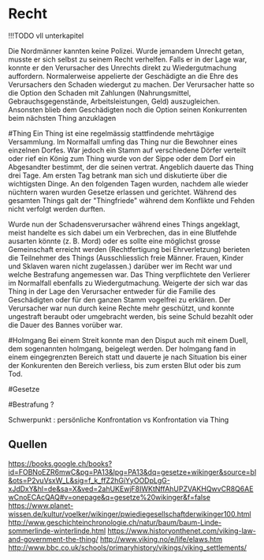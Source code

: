 # Recht

!!!TODO vll unterkapitel

Die Nordmänner kannten keine Polizei. Wurde jemandem Unrecht getan, musste er sich selbst zu seinem Recht verhelfen.
Falls er in der Lage war, konnte er den Verursacher des Unrechts direkt zu Wiedergutmachung auffordern. Normalerweise appelierte der Geschädigte an die Ehre des Verursachers den Schaden wiedergut zu machen. Der Verursacher hatte so die Option den Schaden mit Zahlungen (Nahrungsmittel, Gebrauchsgegenstände, Arbeitsleistungen, Geld) auszugleichen. Ansonsten blieb dem Geschädigten noch die Option seinen Konkurrenten beim nächsten Thing anzuklagen


#Thing
Ein Thing ist eine regelmässig stattfindende mehrtägige Versammlung. Im Normalfall umfing das Thing nur die Bewohner eines einzelnen Dorfes. War jedoch ein Stamm auf verschiedene Dörfer verteilt oder rief ein König zum Thing wurde von der Sippe oder dem Dorf ein Abgesandter bestimmt, der die seinen vertrat. Angeblich dauerte das Thing drei Tage. Am ersten Tag betrank man sich und diskutierte über die wichtigsten Dinge. An den folgenden Tagen wurden, nachdem alle wieder nüchtern waren wurden Gesetze erlassen und gerichtet.
Während des gesamten Things galt der "Thingfriede" während dem Konflikte und Fehden nicht verfolgt werden durften.

Wurde nun der Schadensverursacher während eines Things angeklagt, meist handelte es sich dabei um ein Verbrechen, das in eine Blutfehde ausarten könnte (z. B. Mord) oder es sollte eine möglichst grosse Gemeinschaft erreicht werden (Rechtfertigung bei Ehrverletzung) berieten die Teilnehmer des Things (Ausschliesslich freie Männer. Frauen, Kinder und Sklaven waren nicht zugelassen.) darüber wer im Recht war und welche Bestrafung angemessen war. Das Thing verpflichtete den Verlierer im Normalfall ebenfalls zu Wiedergutmachung. Weigerte der sich war das Thing in der Lage den Verursacher entweder für die Familie des Geschädigten oder für den ganzen Stamm vogelfrei zu erklären. Der Verursacher war nun durch keine Rechte mehr geschützt, und konnte ungestraft beraubt oder umgebracht werden, bis seine Schuld bezahlt oder die Dauer des Bannes vorüber war.

#Holmgang
Bei einem Streit konnte man den Disput auch mit einem Duell, dem sogenannten holmgang, beigelegt werden. Der holmgang fand in einem eingegrenzten Bereich statt und dauerte je nach Situation bis einer der Konkurenten den Bereich verliess, bis zum ersten Blut oder bis zum Tod.

#Gesetze


#Bestrafung ?



Schwerpunkt : persönliche Konfrontation vs Konfrontation via Thing


## Quellen
https://books.google.ch/books?id=FOBNoEZR6mwC&pg=PA13&lpg=PA13&dq=gesetze+wikinger&source=bl&ots=P2vuVsxW_L&sig=f_k_ffZ2hGiYyOODpLgG-xJdDxY&hl=de&sa=X&ved=2ahUKEwjF8IWKtNffAhUPZVAKHQwvCR8Q6AEwCnoECAcQAQ#v=onepage&q=gesetze%20wikinger&f=false
https://www.planet-wissen.de/kultur/voelker/wikinger/pwiediegesellschaftderwikinger100.html
http://www.geschichteinchronologie.ch/natur/baum/baum-Linde-sommerlinde-winterlinde.html
https://www.historyonthenet.com/viking-law-and-government-the-thing/
http://www.viking.no/e/life/elaws.htm  
http://www.bbc.co.uk/schools/primaryhistory/vikings/viking_settlements/
